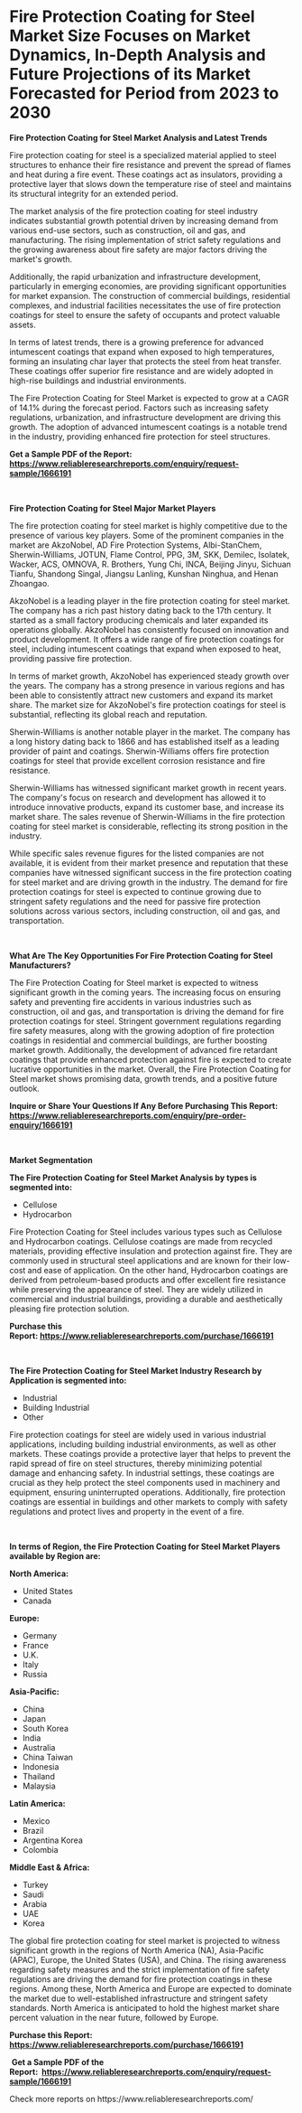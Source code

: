 <p><h1>Fire Protection Coating for Steel Market Size Focuses on Market Dynamics, In-Depth Analysis and Future Projections of its Market Forecasted for Period from 2023 to 2030</h1></p><p><strong>Fire Protection Coating for Steel Market Analysis and Latest Trends</strong></p>
<p><p>Fire protection coating for steel is a specialized material applied to steel structures to enhance their fire resistance and prevent the spread of flames and heat during a fire event. These coatings act as insulators, providing a protective layer that slows down the temperature rise of steel and maintains its structural integrity for an extended period.</p><p>The market analysis of the fire protection coating for steel industry indicates substantial growth potential driven by increasing demand from various end-use sectors, such as construction, oil and gas, and manufacturing. The rising implementation of strict safety regulations and the growing awareness about fire safety are major factors driving the market's growth.</p><p>Additionally, the rapid urbanization and infrastructure development, particularly in emerging economies, are providing significant opportunities for market expansion. The construction of commercial buildings, residential complexes, and industrial facilities necessitates the use of fire protection coatings for steel to ensure the safety of occupants and protect valuable assets.</p><p>In terms of latest trends, there is a growing preference for advanced intumescent coatings that expand when exposed to high temperatures, forming an insulating char layer that protects the steel from heat transfer. These coatings offer superior fire resistance and are widely adopted in high-rise buildings and industrial environments.</p><p>The Fire Protection Coating for Steel Market is expected to grow at a CAGR of 14.1% during the forecast period. Factors such as increasing safety regulations, urbanization, and infrastructure development are driving this growth. The adoption of advanced intumescent coatings is a notable trend in the industry, providing enhanced fire protection for steel structures.</p></p>
<p><strong>Get a Sample PDF of the Report:&nbsp; <a href="https://www.reliableresearchreports.com/enquiry/request-sample/1666191">https://www.reliableresearchreports.com/enquiry/request-sample/1666191</a></strong></p>
<p>&nbsp;</p>
<p><strong>Fire Protection Coating for Steel Major Market Players</strong></p>
<p><p>The fire protection coating for steel market is highly competitive due to the presence of various key players. Some of the prominent companies in the market are AkzoNobel, AD Fire Protection Systems, Albi-StanChem, Sherwin-Williams, JOTUN, Flame Control, PPG, 3M, SKK, Demilec, Isolatek, Wacker, ACS, OMNOVA, R. Brothers, Yung Chi, INCA, Beijing Jinyu, Sichuan Tianfu, Shandong Singal, Jiangsu Lanling, Kunshan Ninghua, and Henan Zhoangao.</p><p>AkzoNobel is a leading player in the fire protection coating for steel market. The company has a rich past history dating back to the 17th century. It started as a small factory producing chemicals and later expanded its operations globally. AkzoNobel has consistently focused on innovation and product development. It offers a wide range of fire protection coatings for steel, including intumescent coatings that expand when exposed to heat, providing passive fire protection.</p><p>In terms of market growth, AkzoNobel has experienced steady growth over the years. The company has a strong presence in various regions and has been able to consistently attract new customers and expand its market share. The market size for AkzoNobel's fire protection coatings for steel is substantial, reflecting its global reach and reputation.</p><p>Sherwin-Williams is another notable player in the market. The company has a long history dating back to 1866 and has established itself as a leading provider of paint and coatings. Sherwin-Williams offers fire protection coatings for steel that provide excellent corrosion resistance and fire resistance. </p><p>Sherwin-Williams has witnessed significant market growth in recent years. The company's focus on research and development has allowed it to introduce innovative products, expand its customer base, and increase its market share. The sales revenue of Sherwin-Williams in the fire protection coating for steel market is considerable, reflecting its strong position in the industry.</p><p>While specific sales revenue figures for the listed companies are not available, it is evident from their market presence and reputation that these companies have witnessed significant success in the fire protection coating for steel market and are driving growth in the industry. The demand for fire protection coatings for steel is expected to continue growing due to stringent safety regulations and the need for passive fire protection solutions across various sectors, including construction, oil and gas, and transportation.</p></p>
<p>&nbsp;</p>
<p><strong>What Are The Key Opportunities For Fire Protection Coating for Steel Manufacturers?</strong></p>
<p><p>The Fire Protection Coating for Steel market is expected to witness significant growth in the coming years. The increasing focus on ensuring safety and preventing fire accidents in various industries such as construction, oil and gas, and transportation is driving the demand for fire protection coatings for steel. Stringent government regulations regarding fire safety measures, along with the growing adoption of fire protection coatings in residential and commercial buildings, are further boosting market growth. Additionally, the development of advanced fire retardant coatings that provide enhanced protection against fire is expected to create lucrative opportunities in the market. Overall, the Fire Protection Coating for Steel market shows promising data, growth trends, and a positive future outlook.</p></p>
<p><strong>Inquire or Share Your Questions If Any Before Purchasing This Report: <a href="https://www.reliableresearchreports.com/enquiry/pre-order-enquiry/1666191">https://www.reliableresearchreports.com/enquiry/pre-order-enquiry/1666191</a></strong></p>
<p>&nbsp;</p>
<p><strong>Market Segmentation</strong></p>
<p><strong>The Fire Protection Coating for Steel Market Analysis by types is segmented into:</strong></p>
<p><ul><li>Cellulose</li><li>Hydrocarbon</li></ul></p>
<p><p>Fire Protection Coating for Steel includes various types such as Cellulose and Hydrocarbon coatings. Cellulose coatings are made from recycled materials, providing effective insulation and protection against fire. They are commonly used in structural steel applications and are known for their low-cost and ease of application. On the other hand, Hydrocarbon coatings are derived from petroleum-based products and offer excellent fire resistance while preserving the appearance of steel. They are widely utilized in commercial and industrial buildings, providing a durable and aesthetically pleasing fire protection solution.</p></p>
<p><strong>Purchase this Report:&nbsp;<a href="https://www.reliableresearchreports.com/purchase/1666191">https://www.reliableresearchreports.com/purchase/1666191</a></strong></p>
<p>&nbsp;</p>
<p><strong>The Fire Protection Coating for Steel Market Industry Research by Application is segmented into:</strong></p>
<p><ul><li>Industrial</li><li>Building Industrial</li><li>Other</li></ul></p>
<p><p>Fire protection coatings for steel are widely used in various industrial applications, including building industrial environments, as well as other markets. These coatings provide a protective layer that helps to prevent the rapid spread of fire on steel structures, thereby minimizing potential damage and enhancing safety. In industrial settings, these coatings are crucial as they help protect the steel components used in machinery and equipment, ensuring uninterrupted operations. Additionally, fire protection coatings are essential in buildings and other markets to comply with safety regulations and protect lives and property in the event of a fire.</p></p>
<p>&nbsp;</p>
<p><strong>In terms of Region, the Fire Protection Coating for Steel Market Players available by Region are:</strong></p>
<p>
    <p> <strong> North America: </strong>
        <ul>
            <li>United States</li>
            <li>Canada</li>
        </ul>
        </p> 
    <p> <strong> Europe: </strong>
        <ul>
            <li>Germany</li>
            <li>France</li>
            <li>U.K.</li>
            <li>Italy</li>
            <li>Russia</li>
        </ul>
        </p> 
    <p> <strong> Asia-Pacific: </strong>
        <ul>
            <li>China</li>
            <li>Japan</li>
            <li>South Korea</li>
            <li>India</li>
            <li>Australia</li>
            <li>China Taiwan</li>
            <li>Indonesia</li>
            <li>Thailand</li>
            <li>Malaysia</li>
        </ul>
        </p> 
    <p> <strong> Latin America: </strong>
        <ul>
            <li>Mexico</li>
            <li>Brazil</li>
            <li>Argentina Korea</li>
            <li>Colombia</li>
        </ul>
        </p> 
    <p> <strong> Middle East & Africa: </strong>
        <ul>
            <li>Turkey</li>
            <li>Saudi</li>
            <li>Arabia</li>
            <li>UAE</li>
            <li>Korea</li>
        </ul>
    </p>
    </p>
<p><p>The global fire protection coating for steel market is projected to witness significant growth in the regions of North America (NA), Asia-Pacific (APAC), Europe, the United States (USA), and China. The rising awareness regarding safety measures and the strict implementation of fire safety regulations are driving the demand for fire protection coatings in these regions. Among these, North America and Europe are expected to dominate the market due to well-established infrastructure and stringent safety standards. North America is anticipated to hold the highest market share percent valuation in the near future, followed by Europe.</p></p>
<p><strong>Purchase this Report: <a href="https://www.reliableresearchreports.com/purchase/1666191">https://www.reliableresearchreports.com/purchase/1666191</a></strong></p>
<p>&nbsp;<strong>Get a Sample PDF of the Report:&nbsp;&nbsp;<a href="https://www.reliableresearchreports.com/enquiry/request-sample/1666191">https://www.reliableresearchreports.com/enquiry/request-sample/1666191</a></strong></p>
<p><strong></strong></p>
<p>Check more reports on https://www.reliableresearchreports.com/</p>